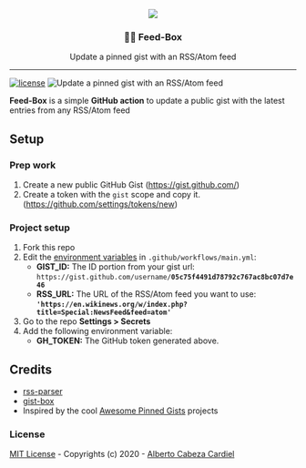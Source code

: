 <p align="center"><img src="https://user-images.githubusercontent.com/13858689/76443427-ac13b780-63c2-11ea-84c0-d6612fb95165.png" /></p>
<!-- <p align="center"><img width="220px" src="https://upload.wikimedia.org/wikipedia/commons/e/e8/Generic_Feed-icon.png"/></p> -->
<h3 align="center">📌📰 Feed-Box</h3>

<p align="center">Update a pinned gist with an RSS/Atom feed</p>

---

[![license](https://img.shields.io/github/license/mashape/apistatus.svg)](https://github.com/albertocc/feed-box/blob/master/LICENSE)
![Update a pinned gist with an RSS/Atom feed](https://github.com/albertocc/feed-box/workflows/Update%20a%20pinned%20gist%20with%20an%20RSS/Atom%20feed/badge.svg?branch=master)

**Feed-Box** is a simple **GitHub action** to update a public gist with the latest entries from any RSS/Atom feed

## Setup

### Prep work

1. Create a new public GitHub Gist (https://gist.github.com/)  
1. Create a token with the `gist` scope and copy it. (https://github.com/settings/tokens/new)  

### Project setup

1. Fork this repo  
1. Edit the [environment variables](https://github.com/albertocc/feed-box/blob/master/.github/workflows/main.yml#L13-L15) in `.github/workflows/main.yml`:
   - **GIST_ID:** The ID portion from your gist url: `https://gist.github.com/username/`**`05c75f4491d78792c767ac8bc07d7e46`**  
   - **RSS_URL:** The URL of the RSS/Atom feed you want to use:  **`'https://en.wikinews.org/w/index.php?title=Special:NewsFeed&feed=atom'`**  
1. Go to the repo **Settings > Secrets**
1. Add the following environment variable:
   - **GH_TOKEN:** The GitHub token generated above.

## Credits

* [rss-parser](https://github.com/rbren/rss-parser)
* [gist-box](https://github.com/JasonEtco/gist-box)
* Inspired by the cool [Awesome Pinned Gists](https://github.com/matchai/awesome-pinned-gists) projects

### License

[MIT License](https://github.com/albertocc/feed-box/blob/master/LICENSE) - Copyrights (c) 2020 - [Alberto Cabeza Cardiel](http://alberto.cc)